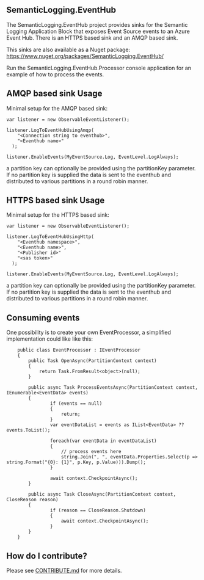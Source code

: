 ## SemanticLogging.EventHub
The SemanticLogging.EventHub project provides sinks for the Semantic Logging Application Block that exposes Event Source events to an Azure Event Hub. There is an HTTPS based sink and an AMQP based sink.

This sinks are also available as a Nuget package: https://www.nuget.org/packages/SemanticLogging.EventHub/

Run the SemanticLogging.EventHub.Processor console application for an example of how to process the events.

## AMQP based sink Usage

Minimal setup for the AMQP based sink:
```
var listener = new ObservableEventListener();

listener.LogToEventHubUsingAmqp(
    "<Connection string to eventhub>",
    "<Eventhub name>"
  );
  
listener.EnableEvents(MyEventSource.Log, EventLevel.LogAlways);
```

a partition key can optionally be provided using the partitionKey parameter. If no partition key is supplied the data is sent to the eventhub and distributed to various partitions in a round robin manner. 

## HTTPS based sink Usage

Minimal setup for the HTTPS based sink:
```
var listener = new ObservableEventListener();

listener.LogToEventHubUsingHttp(
    "<Eventhub namespace>",
    "<Eventhub name>",
    "<Publisher id>"
    "<sas token>"
  );
  
listener.EnableEvents(MyEventSource.Log, EventLevel.LogAlways);
```

a partition key can optionally be provided using the partitionKey parameter. If no partition key is supplied the data is sent to the eventhub and distributed to various partitions in a round robin manner. 

## Consuming events

One possibility is to create your own EventProcessor, a simplified implementation could like like this:

```
    public class EventProcessor : IEventProcessor
    {
        public Task OpenAsync(PartitionContext context)
        {
            return Task.FromResult<object>(null);
        }

        public async Task ProcessEventsAsync(PartitionContext context, IEnumerable<EventData> events)
        {
                if (events == null)
                {
                    return;
                }
                var eventDataList = events as IList<EventData> ?? events.ToList();
			
				foreach(var eventData in eventDataList)
				{
				    // process events here
                	string.Join(", ", eventData.Properties.Select(p => string.Format("{0}: {1}", p.Key, p.Value))).Dump();
				}
				
                await context.CheckpointAsync();
        }

        public async Task CloseAsync(PartitionContext context, CloseReason reason)
        {
                if (reason == CloseReason.Shutdown)
                {
                    await context.CheckpointAsync();
                }
        }
    }
```


## How do I contribute?

Please see [CONTRIBUTE.md](/CONTRIBUTE.md) for more details.

